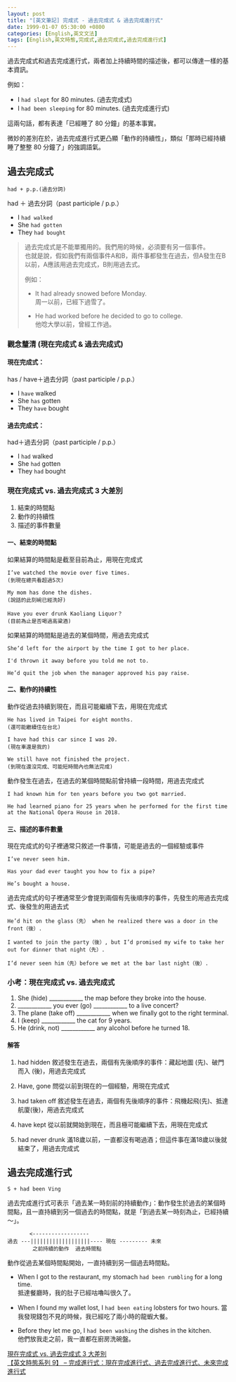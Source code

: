 ```yaml
---
layout: post
title: "[英文筆記] 完成式 - 過去完成式 & 過去完成進行式"
date: 1999-01-07 05:30:00 +0800
categories: [English,英文文法]
tags: [English,英文時態,完成式,過去完成式,過去完成進行式]
---
```



過去完成式和過去完成進行式，兩者加上持續時間的描述後，都可以傳達一樣的基本資訊。     

例如：

- I `had slept` for 80 minutes. (過去完成式)    
- I `had been sleeping` for 80 minutes. (過去完成進行式)        

這兩句話，都有表達「已經睡了 80 分鐘」的基本事實。

微妙的差別在於，過去完成進行式更凸顯「動作的持續性」，類似「那時已經持續睡了整整 80 分鐘了」的強調語氣。



## 過去完成式

`had + p.p.(過去分詞)`      
    
had ＋ 過去分詞（past participle / p.p.）

- I `had walked`
- She `had gotten`
- They `had bought`
        

> 過去完成式是不能單獨用的。我們用的時候，必須要有另一個事件。      
> 也就是說，假如我們有兩個事件A和B，兩件事都發生在過去，但A發生在B以前，A應該用過去完成式，B則用過去式。   
>        
> 例如：        
> - It had already snowed before Monday.    
> 周一以前，已經下過雪了。
>   
> - He had worked before he decided to go to college.   
> 他唸大學以前，曾經工作過。


### 觀念釐清 (現在完成式 & 過去完成式)
#### 現在完成式：

has / have＋過去分詞（past participle / p.p.）

- I `have` walked
- She `has` gotten
- They `have` bought

#### 過去完成式：
had＋過去分詞（past participle / p.p.）

- I `had` walked
- She `had` gotten
- They `had` bought


### 現在完成式 vs. 過去完成式 3 大差別

1. 結束的時間點
2. 動作的持續性
3. 描述的事件數量

#### 一、結束的時間點

如果結算的時間點是截至目前為止，用現在完成式

```
I’ve watched the movie over five times.   
(到現在總共看超過5次)   

My mom has done the dishes.   
(說話的此刻碗已經洗好) 

Have you ever drunk Kaoliang Liquor？ 
(目前為止是否喝過高粱酒)
```

如果結算的時間點是過去的某個時間，用過去完成式

```
She’d left for the airport by the time I got to her place.

I'd thrown it away before you told me not to.

He’d quit the job when the manager approved his pay raise.
```

#### 二、動作的持續性

動作從過去持續到現在，而且可能繼續下去，用現在完成式

```
He has lived in Taipei for eight months.
(還可能繼續住在台北)

I have had this car since I was 20.
(現在車還是我的)

We still have not finished the project.
(到現在還沒完成、可能短時間內也無法完成)
``` 

動作發生在過去，在過去的某個時間點前曾持續一段時間，用過去完成式

```
I had known him for ten years before you two got married.

He had learned piano for 25 years when he performed for the first time at the National Opera House in 2018.
```

#### 三、描述的事件數量

現在完成式的句子裡通常只敘述一件事情，可能是過去的一個經驗或事件

```
I’ve never seen him.

Has your dad ever taught you how to fix a pipe?

He’s bought a house.
```

過去完成式的句子裡通常至少會提到兩個有先後順序的事件，先發生的用過去完成式、後發生的用過去式

```
He’d hit on the glass（先） when he realized there was a door in the front（後）.

I wanted to join the party（後）, but I’d promised my wife to take her out for dinner that night（先）.

I’d never seen him（先）before we met at the bar last night（後）.
```


### 小考：現在完成式 vs. 過去完成式
 
1. She (hide) ____________ the map before they broke into the house.
2. ____________ you ever (go) ____________ to a live concert?
3. The plane (take off) ____________ when we finally got to the right terminal.
4. I (keep) ____________ the cat for 9 years.
5. He (drink, not) ____________ any alcohol before he turned 18.


#### 解答
 
1. had hidden
敘述發生在過去，兩個有先後順序的事件：藏起地圖 (先)、破門而入 (後)，用過去完成式

2. Have, gone
問從以前到現在的一個經驗，用現在完成式

3. had taken off
敘述發生在過去，兩個有先後順序的事件：飛機起飛(先)、抵達航廈(後)，用過去完成式

4. have kept
從以前就開始到現在，而且極可能繼續下去，用現在完成式

5. had never drunk
滿18歲以前，一直都沒有喝過酒；但這件事在滿18歲以後就結束了，用過去完成式


## 過去完成進行式

`S + had been Ving`

過去完成進行式可表示「過去某一時刻前的持續動作」：動作發生於過去的某個時間點，且一直持續到另一個過去的時間點，就是「到過去某一時刻為止，已經持續～」。


```
       <------------------
過去 ---|||||||||||||||||||---- 現在 --------- 未來
        之前持續的動作  過去時間點
```

動作從過去某個時間點開始，一直持續到另一個過去時間點。


- When I got to the restaurant, my stomach `had been rumbling` for a long time.   
抵達餐廳時，我的肚子已經咕嚕叫很久了。      

- When I found my wallet lost, I `had been eating` lobsters for two hours.
當我發現錢包不見的時候，我已經吃了兩小時的龍蝦大餐。

- Before they let me go, I `had been washing` the dishes in the kitchen.        
他們放我走之前，我一直都在廚房洗碗盤。



[現在完成式 vs. 過去完成式 3 大差別](https://www.kevinenglishpodcast.com/blog/presentperfect-pastperfect)       
[【英文時態系列 9】 – 完成進行式：現在完成進行式、過去完成進行式、未來完成進行式](https://blog.wordup.com.tw/blog/2022/05/13/tenses-progressive-perfect/)
